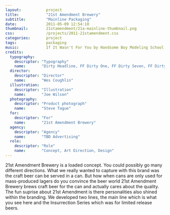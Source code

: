 ```yaml
---
layout:           project
title:            "21st Amendment Brewery"
subtitle:         "Mainline Packaging"
date:             2011-05-09 12:54:10
thumbnail:        21stamendment/21a-mainline-thumbnail.png
css:              /projects/2011-21stamendment.css
categories:       project
tags:             packaging
music:            If It Wasn't For You by Handsome Boy Modeling School
credits:
  typography:
    descriptor: "Typography"
    name:       "Dirty Headline, FF Dirty One, FF Dirty Seven, FF Dirty Six, Hand Lettering"
  director:
    descriptor: "Director"
    name:       "Wes Coughlin"
  illustration:
    descriptor: "Illustration"
    name:       "Joe Wilson"
  photography:
    descriptor: "Product photograph"
    name:       "Steve Tague"
  for:
    descriptor: "For"
    name:       "21st Amendment Brewery"
  agency:
    descriptor: "Agency"
    name:       "TBD Advertising"
  role:
    descriptor: "Role"
    name:       "Concept, Art Direction, Design"
---
```

21st Amendment Brewery is a loaded concept. You could possibly go many different directions. What we really wanted to capture with this brand was the craft beer can be served in a can. But how when cans are only used for mass-produced lagers do you convince the beer world 21st Amendment Brewery brews craft beer for the can and actually cares about the quality. The fun suprise about 21st Amendment is there personalities also shined within the branding. We developed two lines, the main line which is what you see here and the Insurrection Series which was for limited release beers. 

<div class="container">
  <div class="brew-free"></div>
  <div class="hell-high-watermelon"></div>
</div>
<div class="bitter-american"></div>